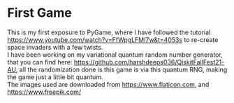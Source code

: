 # First Game  

This is my first exposure to PyGame, where I have followed the tutorial https://www.youtube.com/watch?v=FfWpgLFMI7w&t=4053s to re-create space invaders with a few twists.  
I have been working on my variational quantum random number generator, that you can find here: https://github.com/harshdeeps036/QiskitFallFest21-AU, all the randomization done is this game is via this quantum RNG, making the game just a little bit quantum.  
The images used are downloaded from https://www.flaticon.com, and https://www.freepik.com/
